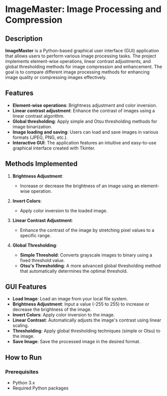 # ImageMaster: Image Processing and Compression

## Description

**ImageMaster** is a Python-based graphical user interface (GUI) application that allows users to perform various image processing tasks. The project implements element-wise operations, linear contrast adjustments, and global thresholding methods for image compression and enhancement. The goal is to compare different image processing methods for enhancing image quality or compressing images effectively.

## Features

- **Element-wise operations**: Brightness adjustment and color inversion.
- **Linear contrast adjustment**: Enhance the contrast of images using a linear contrast algorithm.
- **Global thresholding**: Apply simple and Otsu thresholding methods for image binarization.
- **Image loading and saving**: Users can load and save images in various formats (JPEG, PNG, etc.).
- **Interactive GUI**: The application features an intuitive and easy-to-use graphical interface created with Tkinter.

## Methods Implemented

1. **Brightness Adjustment**:
   - Increase or decrease the brightness of an image using an element-wise operation.
   
2. **Invert Colors**:
   - Apply color inversion to the loaded image.

3. **Linear Contrast Adjustment**:
   - Enhance the contrast of the image by stretching pixel values to a specific range.
   
4. **Global Thresholding**:
   - **Simple Threshold**: Converts grayscale images to binary using a fixed threshold value.
   - **Otsu's Thresholding**: A more advanced global thresholding method that automatically determines the optimal threshold.

## GUI Features

- **Load Image**: Load an image from your local file system.
- **Brightness Adjustment**: Input a value (-255 to 255) to increase or decrease the brightness of the image.
- **Invert Colors**: Apply color inversion to the image.
- **Linear Contrast**: Automatically adjusts the image's contrast using linear scaling.
- **Thresholding**: Apply global thresholding techniques (simple or Otsu) to the image.
- **Save Image**: Save the processed image in the desired format.

## How to Run

### Prerequisites

- Python 3.x
- Required Python packages

